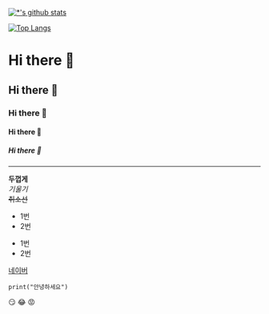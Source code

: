 [![*'s github stats](https://github-readme-stats.vercel.app/api?username=WhyjinHoooo)](https://github.com/WhyjinHoooo)

[![Top Langs](https://github-readme-stats.vercel.app/api/top-langs/?username=WhyjinHoooo)](https://github.com/WhyjinHoooo/github-readme-stats)


# Hi there 👋
## Hi there 👋
### Hi there 👋
#### Hi there 👋
##### Hi there 👋
---
**두껍게**<br>
*기울기*<br>
~~취소선~~<br>

* 1번
* 2번
- 1번
- 2번

[네이버](https://www.naver.com)

```
print("안녕하세요")
```

:smirk:
:joy:
:rage:
